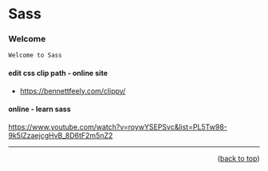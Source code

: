 <a name="topage"></a>

# Sass

### Welcome

```
Welcome to Sass
```


#### edit css clip path - online site
* https://bennettfeely.com/clippy/

#### online - learn sass
https://www.youtube.com/watch?v=roywYSEPSvc&list=PL5Tw98-9k5IZzaejcgHvB_8D6tF2m5nZ2

----

<p align="right">(<a href="#topage">back to top</a>)</p>
<br/>
<br/>
